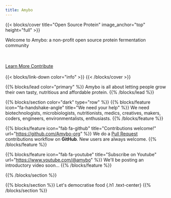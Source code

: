 ```yaml
---
title: Amybo
---
```


{{< blocks/cover title="Open Source Protein" image_anchor="top" height="full" >}}
<p class="lead">Welcome to Amybo: a non-profit open source protein fermentation community</p>
<br><br>
<a class="btn btn-lg btn-primary me-3 mb-4" href="/docs/">
  Learn More <i class="fas fa-arrow-alt-circle-right ms-2"></i>
</a>
<a class="btn btn-lg btn-primary me-3 mb-4" href="https://github.com/Amybo-org">
  Contribute <i class="fab fa-github ms-2 "></i>
</a>
<br><br>
{{< blocks/link-down color="info" >}}
{{< /blocks/cover >}}


{{% blocks/lead color="primary" %}}
Amybo is all about letting people grow their own tasty, nutritious and affordable protein.
{{% /blocks/lead %}}


{{% blocks/section color="dark" type="row" %}}
{{% blocks/feature icon="fa-handshake-angle" title="We need your help" %}}
We need biotechnologists, microbiologists, nutritionists, medics, creatives, makers, coders, engineers, environmentalists, enthusiasts.
{{% /blocks/feature %}}


{{% blocks/feature icon="fab fa-github" title="Contributions welcome!" url="https://github.com/Amybo-org" %}}
We do a [Pull Request](https://github.com/Amybo-org/pulls) contributions workflow on **GitHub**. New users are always welcome.
{{% /blocks/feature %}}


{{% blocks/feature icon="fab fa-youtube" title="Subscribe on Youtube" url="https://www.youtube.com/@amybo" %}}
We'll be posting an introductory video soon...
{{% /blocks/feature %}}


{{% /blocks/section %}}


{{% blocks/section %}}
Let's democratise food
{.h1 .text-center}
{{% /blocks/section %}}